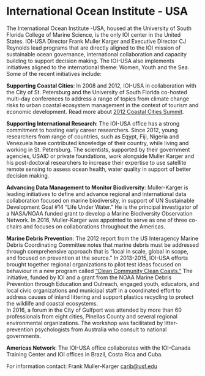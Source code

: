 # International Ocean Institute - USA

The International Ocean Institute -USA, housed at the University of South Florida College of Marine Science, is the only IOI center in the United States. IOI-USA Director Frank Muller Karger and Executive Director CJ Reynolds lead programs that are directly aligned to the IOI mission of sustainable ocean governance, international collaboration and capacity building to support decision making. The IOI-USA also implements initiatives aligned to the international theme: Women, Youth and the Sea. Some of the recent initiatives include:

**Supporting Coastal Cities**: In 2008 and 2012, IOI-USA in collaboration with the City of St. Petersburg and the University of South Florida co-hosted multi-day conferences to address a range of topics from climate change risks to urban coastal ecosystem management in the context of tourism and economic development.
Read more about [2012 Coastal Cities Summit](/pages/coastal-cities-summit).

**Supporting International Research**: The IOI-USA office has a strong commitment to hosting early career researchers. Since 2012, young researchers from range of countries, such as Eqypt, Fiji, Nigeria and Venezuela have contributed knowledge of their country, while living and working in St. Petersburg. The scientists, supported by their government agencies, USAID or private foundations, work alongside Muller Karger and his post-doctoral researchers to increase their expertise to use satellite remote sensing to assess ocean health, water quality in support of better decision making.

**Advancing Data Management to Monitor Biodiversity**: Muller-Karger is leading initiatives to define and advance regional and international data collaboration focused on marine biodiversity, in support of UN Sustainable Development Goal #14 “Life Under Water.” He is the principal investigator of a NASA/NOAA funded grant to develop a Marine Biodiversity Observation Network. In 2016, Muller-Karger was appointed to serve as one of three co-chairs and focuses on collaborations throughout the Americas.

**Marine Debris Prevention**: The 2012 report from the US Interagency Marine Debris Coordinating Committee notes that marine debris must be addressed through comprehensive approach that is “local in scale, global in scope, and focused on prevention at the source."
In 2013-2015, IOI-USA efforts brought together regional organizations to pilot test ideas focused on behaviour in a new program called [“Clean Community Clean Coasts.”](/pages/clean-community-clean-coasts)
The initiative, funded by IOI and a grant from the NOAA Marine Debris Prevention through Education and Outreach, engaged youth, educators, and local civic organizations and municipal staff in a coordinated effort to address causes of inland littering and support plastics recycling to protect the wildlife and coastal ecosystems.  
In 2016, a forum in the City of Gulfport was attended by more than 60 professionals from eight cities, Pinellas County and several regional environmental organizations.
The workshop was facilitated by litter-prevention psychologists from Australia who consult to national governments.

**Americas Network**: The IOI-USA office collaborates with the IOI-Canada Training Center and IOI offices in Brazil, Costa Rica and Cuba.  

 For information contact: Frank Muller-Karger carib@usf.edu
